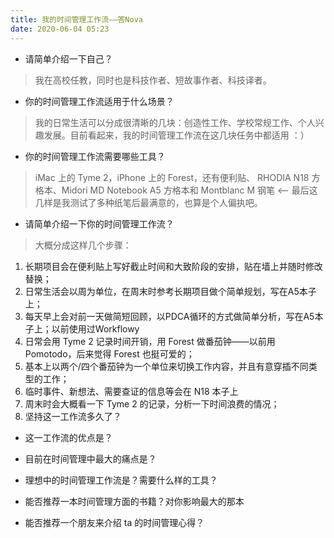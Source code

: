 ```yaml
---
title: 我的时间管理工作流——答Nova
date: 2020-06-04 05:23
---
```


- 请简单介绍一下自己？
>  我在高校任教，同时也是科技作者、短故事作者、科技译者。
- 你的时间管理工作流适用于什么场景？
> 我的日常生活可以分成很清晰的几块：创造性工作、学校常规工作、个人兴趣发展。目前看起来，我的时间管理工作流在这几块任务中都适用 ：）
- 你的时间管理工作流需要哪些工具？
> iMac 上的 Tyme 2，iPhone 上的 Forest，还有便利贴、 RHODIA N18 方格本、Midori MD Notebook A5 方格本和 Montblanc M 钢笔 <-- 最后这几样是我测试了多种纸笔后最满意的，也算是个人偏执吧。
- 请简单介绍一下你的时间管理工作流？
> 大概分成这样几个步骤：
1. 长期项目会在便利贴上写好截止时间和大致阶段的安排，贴在墙上并随时修改替换；
2. 日常生活会以周为单位，在周末时参考长期项目做个简单规划，写在A5本子上；
3. 每天早上会对前一天做简短回顾，以PDCA循环的方式做简单分析，写在A5本子上；以前使用过Workflowy
4. 日常会用 Tyme 2 记录时间开销，用 Forest 做番茄钟——以前用 Pomotodo，后来觉得 Forest 也挺可爱的；
5. 基本上以两个/四个番茄钟为一个单位来切换工作内容，并且有意穿插不同类型的工作；
6. 临时事件、新想法、需要查证的信息等会在 N18 本子上
7. 周末时会大概看一下 Tyme 2 的记录，分析一下时间浪费的情况；
8. 坚持这一工作流多久了？
> 
- 这一工作流的优点是？
> 
- 目前在时间管理中最大的痛点是？
> 
- 理想中的时间管理工作流是？需要什么样的工具？
> 
- 能否推荐一本时间管理方面的书籍？对你影响最大的那本
> 
- 能否推荐一个朋友来介绍 ta 的时间管理心得？
> 